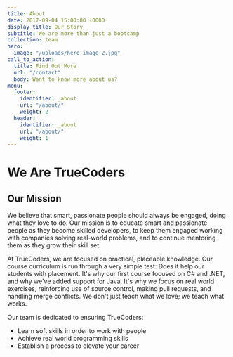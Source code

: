 ```yaml
---
title: About
date: 2017-09-04 15:00:00 +0000
display_title: Our Story
subtitle: We are more than just a bootcamp
collection: team
hero:
  image: "/uploads/hero-image-2.jpg"
call_to_action:
  title: Find Out More
  url: "/contact"
  body: Want to know more about us?
menu:
  footer:
    identifier: _about
    url: "/about/"
    weight: 2
  header:
    identifier: _about
    url: "/about/"
    weight: 1
---
```


# We Are TrueCoders

## Our Mission

We believe that smart, passionate people should always be engaged, doing what they love to do. Our mission is to educate smart and passionate people as they become skilled developers, to keep them engaged working with companies solving real-world problems, and to continue mentoring them as they grow their skill set.

At TrueCoders, we are focused on practical, placeable knowledge. Our course curriculum is run through a very simple test: Does it help our students with placement. It's why our first course focused on C# and .NET, and why we've added support for Java. It's why we focus on real world exercises, reinforcing use of source control, making pull requests, and handling merge conflicts. We don't just teach what we love; we teach what works.

Our team is dedicated to ensuring TrueCoders:

* Learn soft skills in order to work with people
* Achieve real world programming skills
* Establish a process to elevate your career
